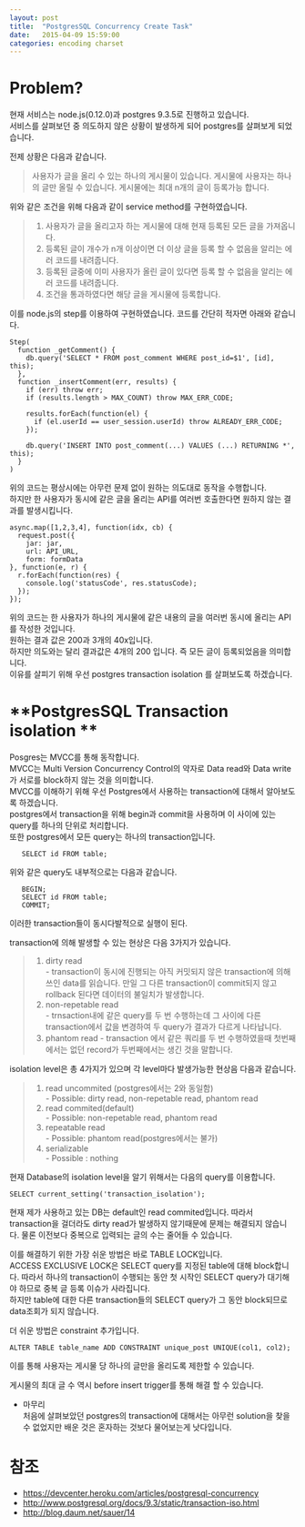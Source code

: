 ```yaml
---
layout: post
title:  "PostgresSQL Concurrency Create Task"
date:   2015-04-09 15:59:00
categories: encoding charset
---
```


# **Problem?**
현재 서비스는 node.js(0.12.0)과 postgres 9.3.5로 진행하고 있습니다.  
서비스를 살펴보던 중 의도하지 않은 상황이 발생하게 되어 postgres를 살펴보게 되었습니다.  

전제 상황은 다음과 같습니다.
> 사용자가 글을 올리 수 있는 하나의 게시물이 있습니다.
> 게시물에 사용자는 하나의 글만 올릴 수 있습니다.
> 게시물에는 최대 n개의 글이 등록가능 합니다.

위와 같은 조건을 위해 다음과 같이 service method를 구현하였습니다.  
> 1. 사용자가 글을 올리고자 하는 게시물에 대해 현재 등록된 모든 글을 가져옵니다.  
> 2. 등록된 글이 개수가 n개 이상이면 더 이상 글을 등록 할 수 없음을 알리는 에러 코드를 내려줍니다.  
> 3. 등록된 글중에 이미 사용자가 올린 글이 있다면 등록 할 수 없음을 알리는 에러 코드를 내려줍니다.  
> 4. 조건을 통과하였다면 해당 글을 게시물에 등록합니다.

이를 node.js의 step를 이용하여 구현하였습니다. 코드를 간단히 적자면 아래와 같습니다.  

```
Step(
  function _getComment() {
    db.query('SELECT * FROM post_comment WHERE post_id=$1', [id], this);
  },
  function _insertComment(err, results) {
    if (err) throw err;
    if (results.length > MAX_COUNT) throw MAX_ERR_CODE;

    results.forEach(function(el) {
      if (el.userId == user_session.userId) throw ALREADY_ERR_CODE;
    });

    db.query('INSERT INTO post_comment(...) VALUES (...) RETURNING *', this);
  }
)
```

위의 코드는 평상시에는 아무런 문제 없이 원하는 의도대로 동작을 수행합니다.  
하지만 한 사용자가 동시에 같은 글을 올리는 API를 여러번 호출한다면  원하지 않는 결과를 발생시킵니다.  

```
async.map([1,2,3,4], function(idx, cb) {
  request.post({
    jar: jar,
    url: API_URL,
    form: formData
}, function(e, r) {
  r.forEach(function(res) {
    console.log('statusCode', res.statusCode);
  });
});
```

위의 코드는 한 사용자가 하나의 게시물에 같은 내용의 글을 여러번 동시에 올리는 API를 작성한 것입니다.  
원하는 결과 값은 200과 3개의 40x입니다.  
하지만 의도와는 달리 결과값은 4개의 200 입니다. 즉 모든 글이 등록되었음을 의미합니다.  
이유를 살피기 위해 우선 postgres transaction isolation 를 살펴보도록 하겠습니다.

# **PostgresSQL Transaction isolation **
Posgres는 MVCC를 통해 동작합니다.  
MVCC는 Multi Version Concurrency Control의 약자로 Data read와 Data write가 서로를 block하지 않는 것을 의미합니다.  
MVCC를 이해하기 위해 우선 Postgres에서 사용하는 transaction에 대해서 알아보도록 하겠습니다.  
postgres에서 transaction을 위해 begin과 commit을 사용하며 이 사이에 있는 query를 하나의 단위로 처리합니다.  
또한 postgres에서 모든 query는 하나의 transaction입니다.  
```
   SELECT id FROM table;
```  
위와 같은 query도 내부적으로는 다음과 같습니다.    
```
   BEGIN;  
   SELECT id FROM table;  
   COMMIT;
```
이러한 transaction들이 동시다발적으로 실행이 된다.  


transaction에 의해 발생할 수 있는 현상은 다음 3가지가 있습니다.  
> 1.  dirty read  
    - transaction이 동시에 진행되는 아직 커밋되지 않은 transaction에 의해 쓰인 data를 읽습니다. 만일 그 다른 transaction이 commit되지 않고 rollback 된다면 데이터의 불일치가 발생합니다.  
> 2.  non-repetable read  
    - trnsaction내에 같은 query를 두 번 수행하는데 그 사이에 다른 transaction에서 값을 변경하여 두 query가 결과가 다르게 나타납니다.  
> 3.  phantom read
    - transaction 에서 같은 쿼리를 두 번 수행하였을때 첫번째에서는 없던 record가 두번째에서는 생긴 것을 말합니다.  


isolation level은 총 4가지가 있으며 각 level마다 발생가능한 현상음 다음과 같습니다.
> 1. read uncommited (postgres에서는 2와 동일함)  
    - Possible: dirty read, non-repetable read, phantom read  
> 2. read commited(default)  
    - Possible: non-repetable read, phantom read  
> 3. repeatable read  
    - Possible: phantom read(postgres에서는 불가)  
> 4. serializable  
    - Possible : nothing

현재 Database의 isolation level을 알기 위해서는 다음의 query를 이용합니다.  
```
SELECT current_setting('transaction_isolation');
```

현재 제가 사용하고 있는 DB는 default인 read commited입니다. 따라서 transaction을 걸더라도 dirty read가 발생하지 않기때문에 문제는 해결되지 않습니다. 물론 이전보다 중복으로 입력되는 글의 수는 줄어들 수 있습니다.  

이를 해결하기 위한 가장 쉬운 방법은 바로 TABLE LOCK입니다.  
ACCESS EXCLUSIVE LOCK은 SELECT query를 지정된 table에 대해 block합니다. 따라서 하나의 transaction이 수행되는 동안 첫 시작인 SELECT query가 대기해야 하므로 중복 글 등록 이슈가 사라집니다.  
하지만 table에 대한 다른 transaction들의 SELECT query가 그 동안 block되므로 data조회가 되지 않습니다.

더 쉬운 방법은 constraint 추가입니다.  
```
ALTER TABLE table_name ADD CONSTRAINT unique_post UNIQUE(col1, col2);
```  
이를 통해 사용자는 게시물 당 하나의 글만을 올리도록 제한할 수 있습니다.  

게시물의 최대 글 수 역시 before insert trigger를 통해 해결 할 수 있습니다.

- 마무리  
처음에 살펴보았던 postgres의 transaction에 대해서는 아무런 solution을 찾을 수 없었지만 배운 것은 혼자하는 것보다 물어보는게 낫다입니다.


# 참조 
- https://devcenter.heroku.com/articles/postgresql-concurrency
- http://www.postgresql.org/docs/9.3/static/transaction-iso.html
- http://blog.daum.net/sauer/14
